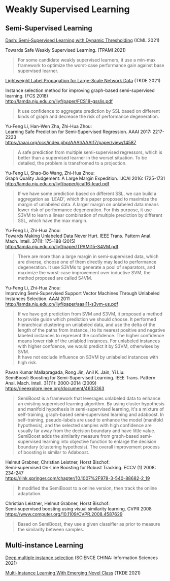 
# Weakly Supervised Learning

## Semi-Supervised Learning

[Dash: Semi-Supervised Learning with Dynamic Thresholding](https://proceedings.mlr.press/v139/xu21e.html) (ICML 2021)

Towards Safe Weakly Supervised Learning. (TPAMI 2021)
> For some candidate weakly supervised learners, it use a min-max framework to optimize the worst-case performance gain against base supervised learner.

[Lightweight Label Propagation for Large-Scale Network Data](http://www.lamda.nju.edu.cn/liyf/paper/ijcai18-slp.pdf) (TKDE 2021)


Instance selection method for improving graph-based semi-supervised learning.  (FCS 2018)  
http://lamda.nju.edu.cn/liyf/paper/FCS18-gsslis.pdf  
> It use confidence to aggregate prediction by SSL based on different kinds of graph and decrease the risk of performance degeneration.

Yu-Feng Li, Han-Wen Zha, Zhi-Hua Zhou:  
Learning Safe Prediction for Semi-Supervised Regression. AAAI 2017: 2217-2223  
https://aaai.org/ocs/index.php/AAAI/AAAI17/paper/view/14587  
> A safe prediction from multiple semi-supervised regressors, which is better than a supervised learner in the worset situation. To be detailed, the problem is transfromed to a projection.

Yu-Feng Li, Shao-Bo Wang, Zhi-Hua Zhou:  
Graph Quality Judgement: A Large Margin Expedition. IJCAI 2016: 1725-1731  
http://lamda.nju.edu.cn/liyf/paper/ijcai16-lead.pdf  
> If we have some prediction based on different SSL, we can build a aggregation as 'LEAD', which this paper proposed to maximize the margin of unlabeled data. A larger margin on unlabeled data means lower risk of performance degeneration. For this purpose, it use S3VM to learn a linear combination of multiple prediction by different SSL, which have the max margin.

Yu-Feng Li, Zhi-Hua Zhou:  
Towards Making Unlabeled Data Never Hurt. IEEE Trans. Pattern Anal. Mach. Intell. 37(1): 175-188 (2015)  
http://lamda.nju.edu.cn/liyf/paper/TPAMI15-S4VM.pdf  
> There are more than a large margin in semi-supervised data, which are diverse, choose one of them directly may lead to performance degeneration. It use S3VMs to generate a pool of separators, and maximize the worst-case improvement over inductive SVM, the method proposed are called S4VM.

Yu-Feng Li, Zhi-Hua Zhou:  
Improving Semi-Supervised Support Vector Machines Through Unlabeled Instances Selection. AAAI 2011  
http://lamda.nju.edu.cn/liyf/paper/aaai11-s3vm-us.pdf  
> If we have got prediction from SVM and S3VM, it proposed a method to provide guide which prediction we should choose. It performed hierarchical clustering on unlabeled data, and use the delta of the length of the paths from instance_i to its nearest positive and negative labeled instances to represent the confidence. The higher confidence means lower risk of the unlabled instances. For unlabeled instances with higher confdence, we would predict it by S3VM, otherwises by SVM.  
> It have not exclude influence on S3VM by unlabeled instances with high risk.

Pavan Kumar Mallapragada, Rong Jin, Anil K. Jain, Yi Liu:  
SemiBoost: Boosting for Semi-Supervised Learning. IEEE Trans. Pattern Anal. Mach. Intell. 31(11): 2000-2014 (2009)  
https://ieeexplore.ieee.org/document/4633363  
> SemiBoost is a framework that leverages unlabeled data to enhance an existing supervised learning algorithm. By using cluster hypothesis and manifold hypothesis in semi-supervised learning, it's a mixture of self-training, graph-based semi-supervised learning and adaboost. In self-training, pseudo-labels are used to enhance the model (manifold hypothesis), and the selected samples with high confidence are usually far away from the decision boundary and have little value. SemiBoost adds the similarity measure from graph-based semi-supervised learning into objective function to enlarge the decision boundary (clustering hypothesis). The overall improvement process of boosting is similar to Adaboost.


Helmut Grabner, Christian Leistner, Horst Bischof:  
Semi-supervised On-Line Boosting for Robust Tracking. ECCV (1) 2008: 234-247  
https://link.springer.com/chapter/10.1007%2F978-3-540-88682-2_19  
> It modified the SemiBoost to a online version, then track the online adaptation.

Christian Leistner, Helmut Grabner, Horst Bischof:  
Semi-supervised boosting using visual similarity learning. CVPR 2008  
https://www.computer.org/10.1109/CVPR.2008.4587629  
> Based on SemiBoost, they use a given classifier as prior to measure the similarity between samples.

## Multi-instance Learning
[Deep multiple instance selection](http://scis.scichina.com/en/2021/130102.pdf) (SCIENCE CHINA: Information Sciences 2021)

[Multi-Instance Learning With Emerging Novel Class](https://ieeexplore.ieee.org/stamp/stamp.jsp?tp=&arnumber=8896009) (TKDE 2021)


